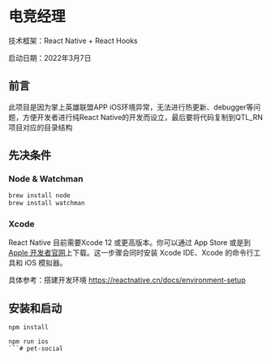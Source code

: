 # 电竞经理

技术框架：React Native + React Hooks

启动日期：2022年3月7日

## 前言

此项目是因为掌上英雄联盟APP iOS环境异常，无法进行热更新、debugger等问题，方便开发者进行纯React Native的开发而设立，最后要将代码复制到QTL_RN项目对应的目录结构


## 先决条件

### Node & Watchman

```bash
brew install node
brew install watchman
```
### Xcode

React Native 目前需要Xcode 12 或更高版本。你可以通过 App Store 或是到[Apple 开发者官网](https://idmsa.apple.com/IDMSWebAuth/signin?appIdKey=891bd3417a7776362562d2197f89480a8547b108fd934911bcbea0110d07f757&path=%2Fdownload%2F&rv=1)上下载。这一步骤会同时安装 Xcode IDE、Xcode 的命令行工具和 iOS 模拟器。

具体参考：搭建开发环境 https://reactnative.cn/docs/environment-setup

## 安装和启动

```
npm install

npm run ios
```# pet-social
